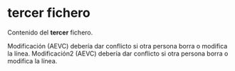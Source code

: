 # tercer fichero

Contenido del **tercer** fichero.

Modificación (AEVC) debería dar conflicto si otra persona borra o modifica la línea.
Modificación2 (AEVC) debería dar conflicto si otra persona borra o modifica la línea.

